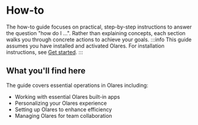 # How-to
The how-to guide focuses on practical, step-by-step instructions to answer the question "how do I ...". Rather than explaining concepts, each section walks you through concrete actions to achieve your goals.
:::info
This guide assumes you have installed and activated Olares. For installation instructions, see [Get started](../get-started/).
:::

## What you'll find here
The guide covers essential operations in Olares including:
- Working with essential Olares built-in apps
- Personalizing your Olares experience
- Setting up Olares to enhance efficiency
- Managing Olares for team collaboration